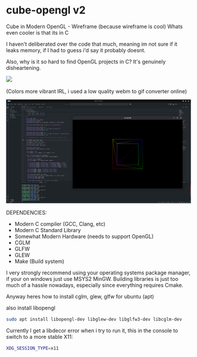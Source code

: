 # cube-opengl v2
Cube in Modern OpenGL - Wireframe (because wireframe is cool) Whats even cooler is that its in C

I haven't deliberated over the code that much, meaning im not sure if it leaks memory, if I had to guess i'd say it probably doesnt.

Also, why is it so hard to find OpenGL projects in C? It's genuinely disheartening.

![](https://github.com/usesc/cube-opengl/blob/main/res/demo3.gif)

(Colors more vibrant IRL, i used a low quality webm to gif converter online)

![](https://github.com/usesc/cube-opengl/blob/main/res/ogl.png)

DEPENDENCIES:
- Modern C compiler (GCC, Clang, etc)
- Modern C Standard Library
- Somewhat Modern Hardware (needs to support OpenGL)
- CGLM
- GLFW
- GLEW
- Make (Build system)

I very strongly recommend using your operating systems package manager, if your on windows just use MSYS2 MinGW. Building libraries is just too much of a hassle nowadays, especially since everything requires Cmake.

Anyway heres how to install cglm, glew, glfw for ubuntu (apt)

also install libopengl
```bash
sudo apt install libopengl-dev libglew-dev libglfw3-dev libcglm-dev
```

Currently I get a libdecor error when i try to run it, this in the console to switch to a more stable X11:
```bash
XDG_SESSION_TYPE=x11
```
